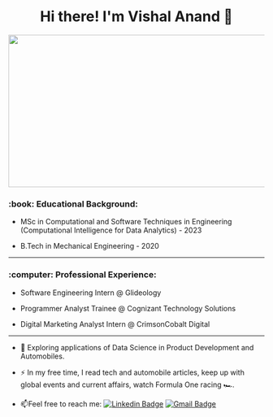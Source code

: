 <div id="header" align="center">
<h1>
Hi there! I'm  Vishal Anand 👋
</h1>
</div> 

<div align="center">
  <img src="https://media.giphy.com/media/dWesBcTLavkZuG35MI/giphy.gif" width="600" height="300"/>
</div>

<div id="header">
<h3>
:book: Educational Background:
</h3>
</div>

- MSc in Computational and Software Techniques in Engineering (Computational Intelligence for Data Analytics) - 2023

- B.Tech in Mechanical Engineering - 2020

---

<div id="header">
<h3>
:computer: Professional Experience:
</h3>
</div>

- Software Engineering Intern @ Glideology

- Programmer Analyst Trainee @ Cognizant Technology Solutions

- Digital Marketing Analyst Intern @ CrimsonCobalt Digital

---

- :seedling: Exploring applications of Data Science in Product Development and Automobiles.

- :zap: In my free time, I read tech and automobile articles, keep up with global events and current affairs, watch Formula One racing :racing_car:.

- :mailbox:Feel free to reach me: [![Linkedin Badge](https://img.shields.io/badge/-Vishal_Anand_Vasudevan-blue?style=flat&logo=Linkedin&logoColor=white)]([your-linkedin-url](https://www.linkedin.com/in/vishal-anand-v/)) [![Gmail Badge](https://img.shields.io/badge/Gmail-D14836?style=for-the-badge&logo=gmail&logoColor=white)](mailto:vishal97ad@gmail.com)

<!--
**VishalAnandV/VishalAnandV** is a ✨ _special_ ✨ repository because its `README.md` (this file) appears on your GitHub profile.

Here are some ideas to get you started:

- 🔭 I’m currently working on ...
- 🌱 I’m currently learning ...
- 👯 I’m looking to collaborate on ...
- 🤔 I’m looking for help with ...
- 💬 Ask me about ...
- 📫 How to reach me: ...
- 😄 Pronouns: ...
- ⚡ Fun fact: ...
-->

